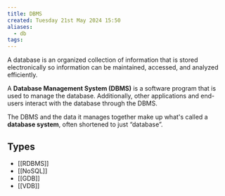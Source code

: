 ```yaml
---
title: DBMS
created: Tuesday 21st May 2024 15:50
aliases:
  - db
tags:
---
```

A database is an organized collection of information that is stored electronically so information can be maintained, accessed, and analyzed efficiently.

A **Database Management System (DBMS)** is a software program that is used to manage the database. Additionally, other applications and end-users interact with the database through the DBMS.

The DBMS and the data it manages together make up what's called a **database system**, often shortened to just “database”.

## Types

- [[RDBMS]]
- [[NoSQL]]
- [[GDB]]
- [[VDB]]